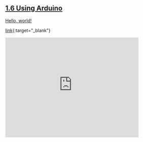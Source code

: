 
## [1.6 Using Arduino](https://123d.circuits.io/circuits/996751-1-6-using-arduino/embed#breadboard)


<a href="https://123d.circuits.io/circuits/996751-1-6-using-arduino/embed#breadboard" target="_blank">Hello, world!</a>


[link](https://123d.circuits.io/circuits/996751-1-6-using-arduino/embed#breadboar){:target="_blank"}


<iframe width="420" height="315" src="http://www.youtube.com/embed/dQw4w9WgXcQ" frameborder="0" allowfullscreen></iframe>
